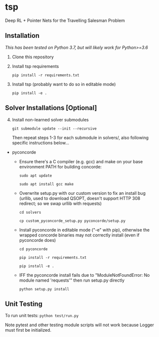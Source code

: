 # tsp
Deep RL + Pointer Nets for the Travelling Salesman Problem

## Installation
_This has been tested on Python 3.7, but will likely work for Python>=3.6_

1. Clone this repository

2. Install tsp requirements

    `pip install -r requirements.txt`

3. Install tsp (probably want to do so in editable mode)

    `pip install -e .`


## Solver Installations [Optional]

4. Install non-learned solver submodules

    `git submodule update --init --recursive`
    
    Then repeat steps 1-3 for each submodule in solvers/, also following specific instructions below...

- pyconcorde 
    - Ensure there's a C compiler (e.g. gcc) and make on your base environment PATH for building concorde:

        `sudo apt update`
    
        `sudo apt install gcc make`

    - Overwrite setup.py with our custom version to fix an install bug (urllib, used to download QSOPT, doesn't support HTTP 308 redirect; so we swap urllib with requests)

        `cd solvers`

        `cp custom_pyconcorde_setup.py pyconcorde/setup.py`
    
    - Install pyconcorde in editable mode ("-e" with pip), otherwise the wrapped concorde binaries may not correctly install (even if pyconcorde does)

        `cd pyconcorde`

        `pip install -r requirements.txt`

        `pip install -e .`

    - IFF the pyconcorde install fails due to "ModuleNotFoundError: No module named 'requests'" then run setup.py directly

        `python setup.py install`



## Unit Testing
To run unit tests: `python test/run.py`

Note pytest and other testing module scripts will not work because Logger must first be initialized.
